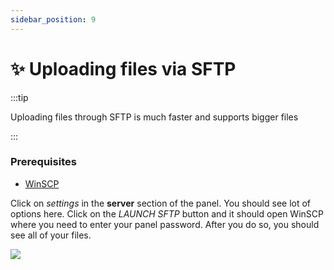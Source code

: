 ```yaml
---
sidebar_position: 9
---
```

# ✨ Uploading files via SFTP

:::tip

Uploading files through SFTP is much faster and supports bigger files

:::

### Prerequisites
- [WinSCP](https://winscp.net/eng/download.php)


Click on *settings* in the **server** section of the panel. You should see lot of options here. Click on the *LAUNCH SFTP* button and it should open WinSCP where you need to enter your panel password. After you do so, you should see all of your files.

![](https://cdn.discordapp.com/attachments/911733230795911230/949789271580082186/wh94k.gif)
